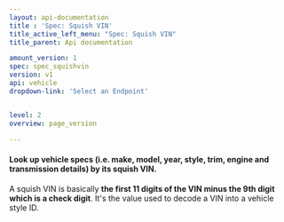 ```yaml
---
layout: api-documentation
title : 'Spec: Squish VIN'
title_active_left_menu: "Spec: Squish VIN"
title_parent: Api documentation

amount_version: 1
spec: spec_squishvin
version: v1
api: vehicle
dropdown-link: 'Select an Endpoint'


level: 2
overview: page_version

---
```


#### Look up vehicle specs (i.e. make, model, year, style, trim, engine and transmission details) by its squish VIN.

A squish VIN is basically **the first 11 digits of the VIN minus the 9th digit which is a check digit**. It's the value used to decode a VIN into a vehicle style ID.